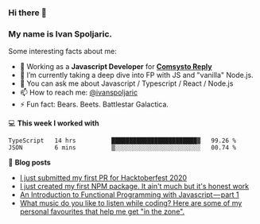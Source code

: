 ### Hi there 👋 

### My name is Ivan Spoljaric.

Some interesting facts about me:

- 🔭 Working as a **Javascript Developer** for **[Comsysto Reply](https://comsystoreply.de/)**
- 🌱 I’m currently taking a deep dive into FP with JS and "vanilla" Node.js.
- 💬 You can ask me about Javascript / Typescript / React / Node.js 
- 📫 How to reach me: [@ivanspoljaric](https://www.linkedin.com/in/ivan-špoljarić-2206a184)
- ⚡ Fun fact: Bears. Beets. Battlestar Galactica.

💻 **This week I worked with**
<!--START_SECTION:waka-->
```text
TypeScript   14 hrs          ████████████████████████▓   99.26 % 
JSON         6 mins          ▒░░░░░░░░░░░░░░░░░░░░░░░░   00.74 % 
```
<!--END_SECTION:waka-->

📕 **Blog posts**
<!-- BLOG-POST-LIST:START -->
- [I just submitted my first PR for Hacktoberfest 2020](https://dev.to/ispoljari/i-just-submitted-my-first-pr-for-hacktoberfest-2020-3fgd)
- [I just created my first NPM package. It ain't much but it's honest work](https://dev.to/ispoljari/i-just-created-my-first-npm-package-it-ain-t-much-but-it-s-honest-work-5h94)
- [An Introduction to Functional Programming with Javascript — part 1](https://medium.com/dev-genius/introduction-to-functional-programming-in-javascript-e33fe8e94ed6?source=rss-3d2bb20c836------2)
- [What music do you like to listen while coding? Here are some of my personal favourites that help me get "in the zone".](https://dev.to/ispoljari/what-music-do-you-like-to-listen-while-coding-here-are-some-of-my-personal-favourites-that-help-me-get-into-the-zone-3ie9)
<!-- BLOG-POST-LIST:END -->
